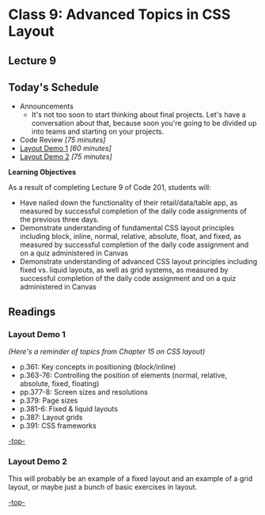 # Class 9: Advanced Topics in CSS Layout

<a id="top"></a>
## Lecture 9

## Today's Schedule
- Announcements
  - It's not too soon to start thinking about final projects. Let's have a conversation about that, because soon you're going to be divided up into teams and starting on your projects.
- Code Review *[75 minutes]*
- [Layout Demo 1](#layout1) *[60 minutes]*
- [Layout Demo 2](#layout2) *[75 minutes]*

**Learning Objectives**

As a result of completing Lecture 9 of Code 201, students will:
- Have nailed down the functionality of their retail/data/table app, as measured by successful completion of the daily code assignments of the previous three days.
- Demonstrate understanding of fundamental CSS layout principles including block, inline, normal, relative, absolute, float, and fixed, as measured by successful completion of the daily code assignment and on a quiz administered in Canvas
- Demonstrate understanding of advanced CSS layout principles including fixed vs. liquid layouts, as well as grid systems, as measured by successful completion of the daily code assignment and on a quiz administered in Canvas

## Readings

<a id="layout1"></a>

### Layout Demo 1

*(Here's a reminder of topics from Chapter 15 on CSS layout)*

- p.361: Key concepts in positioning (block/inline)
- p.363-76: Controlling the position of elements (normal, relative, absolute, fixed, floating)
- pp.377-8: Screen sizes and resolutions
- p.379: Page sizes
- p.381-6: Fixed & liquid layouts
- p.387: Layout grids
- p.391: CSS frameworks

[-top-](#top)

<a id="layout2"></a>

### Layout Demo 2

This will probably be an example of a fixed layout and an example of a grid layout, or maybe just a bunch of basic exercises in layout.

[-top-](#top)
